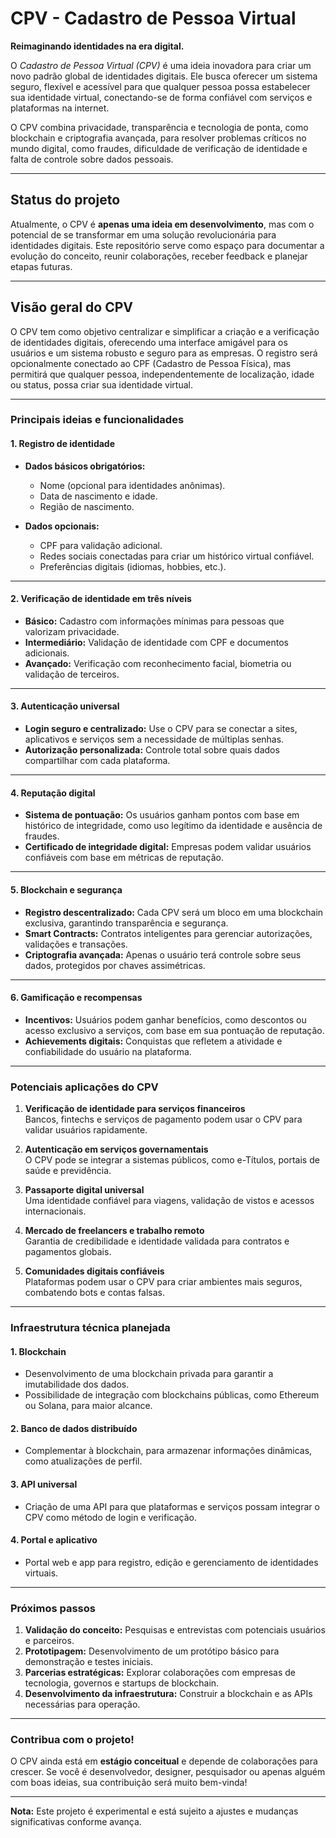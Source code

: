 
# **CPV - Cadastro de Pessoa Virtual**

**Reimaginando identidades na era digital.**

O *Cadastro de Pessoa Virtual (CPV)* é uma ideia inovadora para criar um novo padrão global de identidades digitais. 
Ele busca oferecer um sistema seguro, flexível e acessível para que qualquer pessoa possa estabelecer sua identidade virtual, 
conectando-se de forma confiável com serviços e plataformas na internet.

O CPV combina privacidade, transparência e tecnologia de ponta, como blockchain e criptografia avançada, 
para resolver problemas críticos no mundo digital, como fraudes, dificuldade de verificação de identidade e falta de controle sobre dados pessoais.

---

## **Status do projeto**

Atualmente, o CPV é **apenas uma ideia em desenvolvimento**, mas com o potencial de se transformar em uma solução revolucionária 
para identidades digitais. Este repositório serve como espaço para documentar a evolução do conceito, reunir colaborações, 
receber feedback e planejar etapas futuras.

---

## **Visão geral do CPV**

O CPV tem como objetivo centralizar e simplificar a criação e a verificação de identidades digitais, oferecendo uma interface amigável 
para os usuários e um sistema robusto e seguro para as empresas. O registro será opcionalmente conectado ao CPF (Cadastro de Pessoa Física), 
mas permitirá que qualquer pessoa, independentemente de localização, idade ou status, possa criar sua identidade virtual.

---

### **Principais ideias e funcionalidades**

#### **1. Registro de identidade**
- **Dados básicos obrigatórios:**
  - Nome (opcional para identidades anônimas).  
  - Data de nascimento e idade.  
  - Região de nascimento.  

- **Dados opcionais:**
  - CPF para validação adicional.  
  - Redes sociais conectadas para criar um histórico virtual confiável.  
  - Preferências digitais (idiomas, hobbies, etc.).

---

#### **2. Verificação de identidade em três níveis**
- **Básico:** Cadastro com informações mínimas para pessoas que valorizam privacidade.  
- **Intermediário:** Validação de identidade com CPF e documentos adicionais.  
- **Avançado:** Verificação com reconhecimento facial, biometria ou validação de terceiros.  

---

#### **3. Autenticação universal**
- **Login seguro e centralizado:** Use o CPV para se conectar a sites, aplicativos e serviços sem a necessidade de múltiplas senhas.  
- **Autorização personalizada:** Controle total sobre quais dados compartilhar com cada plataforma.

---

#### **4. Reputação digital**
- **Sistema de pontuação:** Os usuários ganham pontos com base em histórico de integridade, como uso legítimo da identidade e ausência de fraudes.  
- **Certificado de integridade digital:** Empresas podem validar usuários confiáveis com base em métricas de reputação.

---

#### **5. Blockchain e segurança**
- **Registro descentralizado:** Cada CPV será um bloco em uma blockchain exclusiva, garantindo transparência e segurança.  
- **Smart Contracts:** Contratos inteligentes para gerenciar autorizações, validações e transações.  
- **Criptografia avançada:** Apenas o usuário terá controle sobre seus dados, protegidos por chaves assimétricas.

---

#### **6. Gamificação e recompensas**
- **Incentivos:** Usuários podem ganhar benefícios, como descontos ou acesso exclusivo a serviços, com base em sua pontuação de reputação.  
- **Achievements digitais:** Conquistas que refletem a atividade e confiabilidade do usuário na plataforma.

---

### **Potenciais aplicações do CPV**

1. **Verificação de identidade para serviços financeiros**  
   Bancos, fintechs e serviços de pagamento podem usar o CPV para validar usuários rapidamente.

2. **Autenticação em serviços governamentais**  
   O CPV pode se integrar a sistemas públicos, como e-Títulos, portais de saúde e previdência.

3. **Passaporte digital universal**  
   Uma identidade confiável para viagens, validação de vistos e acessos internacionais.

4. **Mercado de freelancers e trabalho remoto**  
   Garantia de credibilidade e identidade validada para contratos e pagamentos globais.

5. **Comunidades digitais confiáveis**  
   Plataformas podem usar o CPV para criar ambientes mais seguros, combatendo bots e contas falsas.

---

### **Infraestrutura técnica planejada**

#### **1. Blockchain**
- Desenvolvimento de uma blockchain privada para garantir a imutabilidade dos dados.  
- Possibilidade de integração com blockchains públicas, como Ethereum ou Solana, para maior alcance.

#### **2. Banco de dados distribuído**
- Complementar à blockchain, para armazenar informações dinâmicas, como atualizações de perfil.

#### **3. API universal**
- Criação de uma API para que plataformas e serviços possam integrar o CPV como método de login e verificação.

#### **4. Portal e aplicativo**
- Portal web e app para registro, edição e gerenciamento de identidades virtuais.  

---

### **Próximos passos**
1. **Validação do conceito:** Pesquisas e entrevistas com potenciais usuários e parceiros.  
2. **Prototipagem:** Desenvolvimento de um protótipo básico para demonstração e testes iniciais.  
3. **Parcerias estratégicas:** Explorar colaborações com empresas de tecnologia, governos e startups de blockchain.  
4. **Desenvolvimento da infraestrutura:** Construir a blockchain e as APIs necessárias para operação.  

---

### **Contribua com o projeto!**

O CPV ainda está em **estágio conceitual** e depende de colaborações para crescer. Se você é desenvolvedor, designer, pesquisador ou apenas alguém com boas ideias, sua contribuição será muito bem-vinda!

---

**Nota:** Este projeto é experimental e está sujeito a ajustes e mudanças significativas conforme avança.
